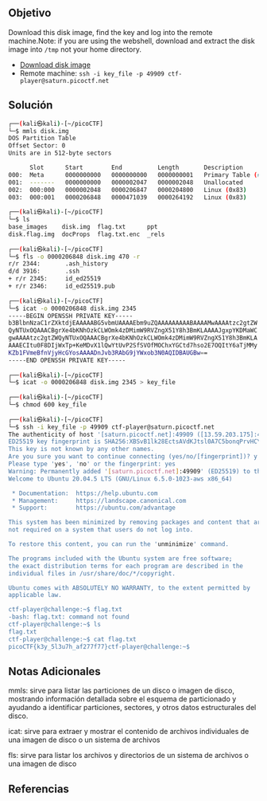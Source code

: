 ## Objetivo
Download this disk image, find the key and log into the remote machine.Note: if you are using the webshell, download and extract the disk image into `/tmp` not your home directory.

- [Download disk image](https://artifacts.picoctf.net/c/71/disk.img.gz)
- Remote machine: `ssh -i key_file -p 49909 ctf-player@saturn.picoctf.net`
## Solución
```bash
┌──(kali㉿kali)-[~/picoCTF]
└─$ mmls disk.img     
DOS Partition Table
Offset Sector: 0
Units are in 512-byte sectors

      Slot      Start        End          Length       Description
000:  Meta      0000000000   0000000000   0000000001   Primary Table (#0)
001:  -------   0000000000   0000002047   0000002048   Unallocated
002:  000:000   0000002048   0000206847   0000204800   Linux (0x83)
003:  000:001   0000206848   0000471039   0000264192   Linux (0x83)
                                                                                                                                                              
┌──(kali㉿kali)-[~/picoCTF]
└─$ ls
base_images    disk.img  flag.txt      ppt
disk.flag.img  docProps  flag.txt.enc  _rels
                                                                                
┌──(kali㉿kali)-[~/picoCTF]
└─$ fls -o 0000206848 disk.img 470 -r
r/r 2344:       .ash_history
d/d 3916:       .ssh
+ r/r 2345:     id_ed25519
+ r/r 2346:     id_ed25519.pub
                                                                                                                                        
┌──(kali㉿kali)-[~/picoCTF]
└─$ icat -o 0000206848 disk.img 2345
-----BEGIN OPENSSH PRIVATE KEY-----
b3BlbnNzaC1rZXktdjEAAAAABG5vbmUAAAAEbm9uZQAAAAAAAAABAAAAMwAAAAtzc2gtZW
QyNTUxOQAAACBgrXe4bKNhOzkCLWOmk4zDMimW9RVZngX51Y8h3BmKLAAAAJgxpYKDMaWC
gwAAAAtzc2gtZWQyNTUxOQAAACBgrXe4bKNhOzkCLWOmk4zDMimW9RVZngX51Y8h3BmKLA
AAAECItu0F8DIjWxTp+KeMDvX1lQwYtUvP2SfSVOfMOChxYGCtd7hso2E7OQItY6aTjMMy
KZb1FVmeBfnVjyHcGYosAAAADnJvb3RAbG9jYWxob3N0AQIDBAUGBw==
-----END OPENSSH PRIVATE KEY-----
                                                                                
┌──(kali㉿kali)-[~/picoCTF]
└─$ icat -o 0000206848 disk.img 2345 > key_file
                                                                                
┌──(kali㉿kali)-[~/picoCTF]
└─$ chmod 600 key_file 
                                                                                                                                              
┌──(kali㉿kali)-[~/picoCTF]
└─$ ssh -i key_file -p 49909 ctf-player@saturn.picoctf.net
The authenticity of host '[saturn.picoctf.net]:49909 ([13.59.203.175]:49909)' can't be established.
ED25519 key fingerprint is SHA256:XBSvB1lk28EctsAVdKJtsl0A7C5bonqPrvHCYH8aEy4.
This key is not known by any other names.
Are you sure you want to continue connecting (yes/no/[fingerprint])? y
Please type 'yes', 'no' or the fingerprint: yes
Warning: Permanently added '[saturn.picoctf.net]:49909' (ED25519) to the list of known hosts.
Welcome to Ubuntu 20.04.5 LTS (GNU/Linux 6.5.0-1023-aws x86_64)

 * Documentation:  https://help.ubuntu.com
 * Management:     https://landscape.canonical.com
 * Support:        https://ubuntu.com/advantage

This system has been minimized by removing packages and content that are
not required on a system that users do not log into.

To restore this content, you can run the 'unminimize' command.

The programs included with the Ubuntu system are free software;
the exact distribution terms for each program are described in the
individual files in /usr/share/doc/*/copyright.

Ubuntu comes with ABSOLUTELY NO WARRANTY, to the extent permitted by
applicable law.

ctf-player@challenge:~$ flag.txt
-bash: flag.txt: command not found
ctf-player@challenge:~$ ls
flag.txt
ctf-player@challenge:~$ cat flag.txt 
picoCTF{k3y_5l3u7h_af277f77}ctf-player@challenge:~$ 

```
## Notas Adicionales
mmls: sirve para listar las particiones de un disco o imagen de disco, mostrando información detallada sobre el esquema de particionado y ayudando a identificar particiones, sectores, y otros datos estructurales del disco.

icat: sirve para extraer y mostrar el contenido de archivos individuales de una imagen de disco o un sistema de archivos

fls: sirve para listar los archivos y directorios de un sistema de archivos o una imagen de disco
## Referencias